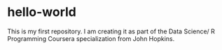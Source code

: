 # hello-world
This is my first repository.  I am creating it as part of the Data Science/ R Programming Coursera specialization from John Hopkins.

